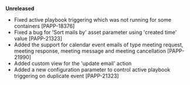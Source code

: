 **Unreleased**
* Fixed active playbook triggering which was not running for some containers [PAPP-18376]
* Fixed a bug for 'Sort mails by' asset parameter using 'created time' value [PAPP-21323]
* Added the support for calendar event emails of type meeting request, meeting response, meeting message and meeting cancellation [PAPP-21990]
* Added custom view for the 'update email' action
* Added a new configuration parameter to control active playbook triggering on duplicate event [PAPP-21323]
